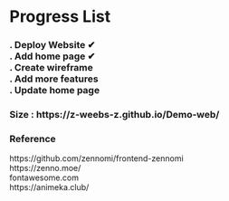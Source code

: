 # Progress List
<h3>
. Deploy Website    ✔     <br>
. Add home page     ✔      <br>
. Create wireframe          <br>
. Add more features       <br>
. Update home page          <br>
</h3>
<h3>Size : https://z-weebs-z.github.io/Demo-web/</h1>
<h3> Reference </h1>
https://github.com/zennomi/frontend-zennomi <br>
https://zenno.moe/ <br>
fontawesome.com <br>
https://animeka.club/<br>
